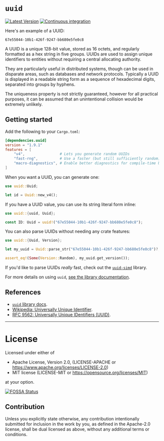 # `uuid`

[![Latest Version](https://img.shields.io/crates/v/uuid.svg)](https://crates.io/crates/uuid)
[![Continuous integration](https://github.com/uuid-rs/uuid/actions/workflows/ci.yml/badge.svg)](https://github.com/uuid-rs/uuid/actions/workflows/ci.yml)

Here's an example of a UUID:

```text
67e55044-10b1-426f-9247-bb680e5fe0c8
```

A UUID is a unique 128-bit value, stored as 16 octets, and regularly
formatted as a hex string in five groups. UUIDs are used to assign unique
identifiers to entities without requiring a central allocating authority.

They are particularly useful in distributed systems, though can be used in
disparate areas, such as databases and network protocols.  Typically a UUID
is displayed in a readable string form as a sequence of hexadecimal digits,
separated into groups by hyphens.

The uniqueness property is not strictly guaranteed, however for all
practical purposes, it can be assumed that an unintentional collision would
be extremely unlikely.

## Getting started

Add the following to your `Cargo.toml`:

```toml
[dependencies.uuid]
version = "1.9.1"
features = [
    "v4",                # Lets you generate random UUIDs
    "fast-rng",          # Use a faster (but still sufficiently random) RNG
    "macro-diagnostics", # Enable better diagnostics for compile-time UUIDs
]
```

When you want a UUID, you can generate one:

```rust
use uuid::Uuid;

let id = Uuid::new_v4();
```

If you have a UUID value, you can use its string literal form inline:

```rust
use uuid::{uuid, Uuid};

const ID: Uuid = uuid!("67e55044-10b1-426f-9247-bb680e5fe0c8");
```

You can also parse UUIDs without needing any crate features:

```rust
use uuid::{Uuid, Version};

let my_uuid = Uuid::parse_str("67e55044-10b1-426f-9247-bb680e5fe0c8")?;

assert_eq!(Some(Version::Random), my_uuid.get_version());
```

If you'd like to parse UUIDs _really_ fast, check out the [`uuid-simd`](https://github.com/nugine/uuid-simd)
library.

For more details on using `uuid`, [see the library documentation](https://docs.rs/uuid/1.9.1/uuid).

## References

* [`uuid` library docs](https://docs.rs/uuid/1.9.1/uuid).
* [Wikipedia: Universally Unique Identifier](http://en.wikipedia.org/wiki/Universally_unique_identifier).
* [RFC 9562: Universally Unique IDentifiers (UUID)](https://www.ietf.org/rfc/rfc9562.html).

---
# License

Licensed under either of

* Apache License, Version 2.0, (LICENSE-APACHE or https://www.apache.org/licenses/LICENSE-2.0)
* MIT license (LICENSE-MIT or https://opensource.org/licenses/MIT)

at your option.


[![FOSSA Status](https://app.fossa.com/api/projects/git%2Bgithub.com%2Fuuid-rs%2Fuuid.svg?type=large)](https://app.fossa.com/projects/git%2Bgithub.com%2Fuuid-rs%2Fuuid?ref=badge_large)

## Contribution

Unless you explicitly state otherwise, any contribution intentionally submitted
for inclusion in the work by you, as defined in the Apache-2.0 license, shall
be dual licensed as above, without any additional terms or conditions.
